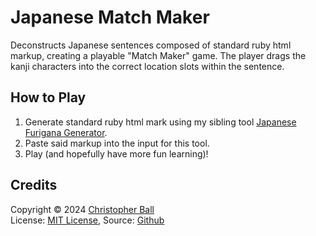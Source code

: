 # Japanese Match Maker

Deconstructs Japanese sentences composed of standard ruby html markup, creating a playable "Match Maker" game.  The player drags the kanji characters into the correct location slots within the sentence.

## How to Play

1. Generate standard ruby html mark using my sibling tool [Japanese Furigana Generator](https://github.com/christopherball/japaneseFuriganaGenerator).
2. Paste said markup into the input for this tool.
3. Play (and hopefully have more fun learning)!

## Credits

Copyright © 2024 <a href="https://github.com/christopherball" target="_blank">Christopher Ball</a><br />
License: <a href="https://github.com/christopherball/japaneseMatchMaker/blob/main/LICENSE">MIT License</a>, Source: <a href="https://github.com/christopherball/japaneseMatchMaker">Github</a><br />